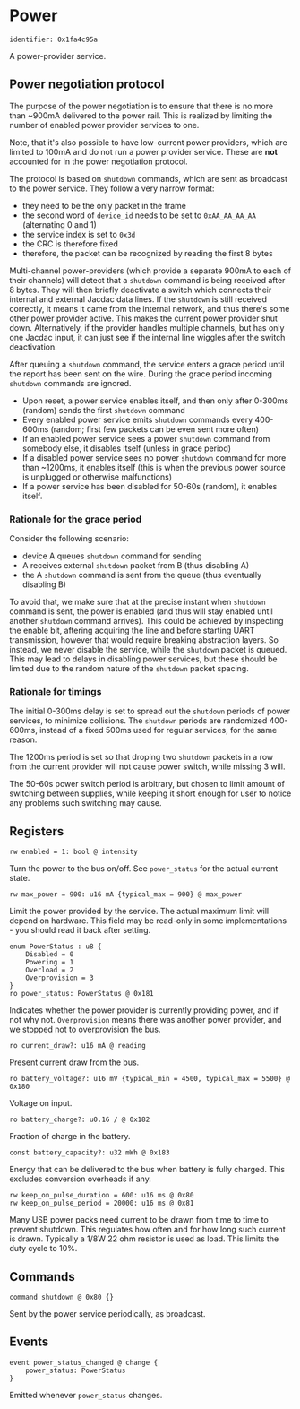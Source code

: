 # Power

    identifier: 0x1fa4c95a

A power-provider service.

## Power negotiation protocol

The purpose of the power negotiation is to ensure that there is no more than ~900mA
delivered to the power rail.
This is realized by limiting the number of enabled power provider services to one.

Note, that it's also possible to have low-current power providers,
which are limited to 100mA and do not run a power provider service.
These are **not** accounted for in the power negotiation protocol.

The protocol is based on `shutdown` commands, which are sent as broadcast
to the power service.
They follow a very narrow format:
* they need to be the only packet in the frame
* the second word of `device_id` needs to be set to `0xAA_AA_AA_AA` (alternating 0 and 1)
* the service index is set to `0x3d`
* the CRC is therefore fixed
* therefore, the packet can be recognized by reading the first 8 bytes

Multi-channel power-providers (which provide a separate 900mA to each of their channels)
will detect that a `shutdown` command is being received after 8 bytes.
They will then briefly deactivate a switch which connects their internal and external
Jacdac data lines.
If the `shutdown` is still received correctly, it means it came from the internal network,
and thus there's some other power provider active.
This makes the current power provider shut down.
Alternatively, if the provider handles multiple channels, but has only one Jacdac input,
it can just see if the internal line wiggles after the switch deactivation.

After queuing a `shutdown` command, the service enters a grace period
until the report has been sent on the wire.
During the grace period incoming `shutdown` commands are ignored.

* Upon reset, a power service enables itself, and then only after 0-300ms (random)
  sends the first `shutdown` command
* Every enabled power service emits `shutdown` commands every 400-600ms (random; first few packets can be even sent more often)
* If an enabled power service sees a power `shutdown` command from somebody else,
  it disables itself (unless in grace period)
* If a disabled power service sees no power `shutdown` command for more than ~1200ms, it enables itself
  (this is when the previous power source is unplugged or otherwise malfunctions)
* If a power service has been disabled for 50-60s (random), it enables itself.

### Rationale for the grace period

Consider the following scenario:

* device A queues `shutdown` command for sending
* A receives external `shutdown` packet from B (thus disabling A)
* the A `shutdown` command is sent from the queue (thus eventually disabling B)

To avoid that, we make sure that at the precise instant when `shutdown` command is sent,
the power is enabled (and thus will stay enabled until another `shutdown` command arrives).
This could be achieved by inspecting the enable bit, aftering acquiring the line
and before starting UART transmission, however that would require breaking abstraction layers.
So instead, we never disable the service, while the `shutdown` packet is queued.
This may lead to delays in disabling power services, but these should be limited due to the
random nature of the `shutdown` packet spacing.

### Rationale for timings

The initial 0-300ms delay is set to spread out the `shutdown` periods of power services,
to minimize collisions.
The `shutdown` periods are randomized 400-600ms, instead of a fixed 500ms used for regular
services, for the same reason.

The 1200ms period is set so that droping two `shutdown` packets in a row
from the current provider will not cause power switch, while missing 3 will.

The 50-60s power switch period is arbitrary, but chosen to limit amount of switching between supplies,
while keeping it short enough for user to notice any problems such switching may cause.

## Registers

    rw enabled = 1: bool @ intensity

Turn the power to the bus on/off.
See `power_status` for the actual current state.

    rw max_power = 900: u16 mA {typical_max = 900} @ max_power

Limit the power provided by the service. The actual maximum limit will depend on hardware.
This field may be read-only in some implementations - you should read it back after setting.

    enum PowerStatus : u8 {
        Disabled = 0
        Powering = 1
        Overload = 2
        Overprovision = 3
    }
    ro power_status: PowerStatus @ 0x181

Indicates whether the power provider is currently providing power, and if not why not.
`Overprovision` means there was another power provider, and we stopped not to overprovision the bus.

    ro current_draw?: u16 mA @ reading

Present current draw from the bus.

    ro battery_voltage?: u16 mV {typical_min = 4500, typical_max = 5500} @ 0x180

Voltage on input.

    ro battery_charge?: u0.16 / @ 0x182

Fraction of charge in the battery.

    const battery_capacity?: u32 mWh @ 0x183

Energy that can be delivered to the bus when battery is fully charged.
This excludes conversion overheads if any.

    rw keep_on_pulse_duration = 600: u16 ms @ 0x80
    rw keep_on_pulse_period = 20000: u16 ms @ 0x81

Many USB power packs need current to be drawn from time to time to prevent shutdown.
This regulates how often and for how long such current is drawn.
Typically a 1/8W 22 ohm resistor is used as load. This limits the duty cycle to 10%.

## Commands

    command shutdown @ 0x80 {}

Sent by the power service periodically, as broadcast.

## Events

    event power_status_changed @ change {
        power_status: PowerStatus
    }

Emitted whenever `power_status` changes.